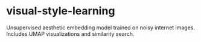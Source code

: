 # visual-style-learning
Unsupervised aesthetic embedding model trained on noisy internet images. Includes UMAP visualizations and similarity search.
